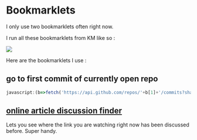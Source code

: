 # Bookmarklets

I only use two bookmarklets often right now. 

I run all these bookmarklets from KM like so :

![](https://i.imgur.com/UIQNrjr.png)

Here are the bookmarklets I use : 

## go to first commit of currently open repo

```Javascript
javascript:(b=>fetch('https://api.github.com/repos/'+b[1]+'/commits?sha='+(b[2]||'')).then(c=>Promise.all([c.headers.get('link'),c.json()])).then(c=>{if(c[0]){var d=c[0].split(',')[1].split(';')[0].slice(2,-1);return fetch(d).then(e=>e.json())}return c[1]}).then(c=>c.pop().html_url).then(c=>window.location=c))(window.location.pathname.match(/\/([^\/]+\/[^\/]+)(?:\/tree\/([^\/]+))?/));
```

## [online article discussion finder](https://github.com/theoretick/discuss-it)

Lets you see where the link you are watching right now has been discussed before. Super handy.
